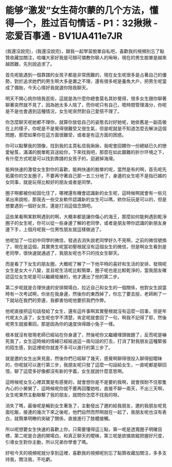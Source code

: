 # 能够“激发”女生荷尔蒙的几个方法，懂得一个，胜过百句情话 - P1：32揪揪 - 恋爱百事通 - BV1UA411e7JR

(我還沒說完)，(我還沒說完)，跟我一起學習脫單自私吧，喜歡我的視頻別忘了點贊收藏加關注，哈囉大家好我是可顏可憐教你聊人的啾啾，現在的男生脫單是越來越困難，先別說追求了。

首先呢能遇到一個靠譜的女孩子都是非常困難的，現在女生呢很多是占著自己的優勢，對於追求她們的男生啊大多是置之不理，還有很多呢是養魚大戶，把男生呢當成了備胎，今天心情好我就選你陪我聊天。

明天不開心挑你陪我逛街，這就是為什麼你總會莫名其妙覺得，很多女生跟你聊著聊著突然就不見了，因為她太多人陪了，而你呢只有自己，嗯時間管理滿分，你呢是不是也會遇到這種情況，女生呢突然對自己愛搭不理了。

你怎麼聊天呢她都不理你，就算你放低自己的姿態去討好她呢，她依舊是一副高傲在上的樣子，你呢是不是覺得很難受又很生氣，但是呢就是不知道怎麼去解決這個問題，那麼如果你在這方面很難受，或者是有這方面的困惑。

你可以點擊我的頭像，找到我的主頁私信我揪揪，我呢會回饋你一份總結已久的戀愛秘笈，滿滿的脫單乾貨送給你，下來找我吧，那麼在如此艱難的折尔环境之下，有什麼方式呢是可以找到靠譜的女孩子的，迴避掉海灣。

能夠快速的激發女生對你的喜歡，能夠快速的脫單的呢，當然是有的啊，首先呢先拓廣你的交友圈子，不要再守著自己那一五三分地了，身邊的女生呢不是指已婚的女同事，就是玩得比較好的朋友或者是同學。

圈子啊都被你給固化住了，哪裡還有機會認識新的女生呢，這時候啊就會有一些兄弟出來說啦，那我去一些交友軟件認識新的女生可以嗎，欸你玩玩是可以的，但是想要遇到一個好女孩，還是打消這個念頭吧。

這些某看啊某默啊遇到的啊，大概率都是讓你傷心的海王，那麼如何能夠遇到乾淨圈子的女生呢，你可以從一些身邊了解的老同學，或者是朋友帶你認識的新朋友身邊下手，上個月呢我一位男性朋友就這樣做過了。

他呢加了一位初中同學的微信，發過去消失說老同學好久不見啊，之前的微信號換了，現在是這個，其實男生呢當初壓根就沒有這個女生的微信，但是啊女生看到是老同學，很快速就通過了，我朋友呢也不只的找女生聊天。

而是看了下女生的朋友圈，大概呢了解了一下他平時的喜好和生活的安排，發現呢女生是女大十八變，並且呢生活呢比較簡單，圈子呢也是比較乾淨的，當我朋友確認這位女生呢是可以繼續發展的，他才邁出了他的第二步。

第二步呢就是合理快速的安排開場白，拉近自己和女生的一個關係，他對女生說當時有一次考試啊，你坐在我身邊，然後你的東西掉了，你忘了要去撿，老師刷了一下就站在我們的旁邊，我都害怕呢他要抓我們作弊。

他呢直接把這句話發給了女生，還有這件事啊其實壓根就沒有這麼一回事，但是年代呢太久遠了，女生呢也字不清楚，肯定呢就會回了一句，啊我不記得了耶，然後呢男生就接著回，那是因為你的速度快得跟小兔子一樣。

根本就沒有發現老師已經站在你身邊了，然後呢你又繼續埋頭做題了，反而呢是嚇死我了，女生這時候的情緒已經經過這一兩句話的打去，打消了對我朋友這種緊張的陌生感，到這裡呢你就差不多可以進行的第三步了。

就是邀約女生出來見面，然後你們已經聊了幾天，感覺啊聊得很投入聊得挺曖昧的，你呢就可以進行第三步，我朋友呢只發了這麼一句話給女生，一直呢都是聊回憶，聊了這麼多好像都沒有新的字義，女生就說什麼意思啊。

這時候呢女生心裡其實是有感覺的，就會想你是不是要約我啊，就會按耐不住那隻內心的小舅舅了，這時候呢你就不要再回覆她啦，直接不聊一兩天，不出三天啊，女生呢果然主動聯繫了我的朋友，就問你怎麼不找我的呀。

消失了嗎，最後呢是輪到女生著急了，主動發出了邀約給我朋友，邀約我朋友呢見面吃飯，接連的幾次下來之後呢，他們自然而然啊就在一起了，我朋友呢也沒有表白，就簡單明瞭的突破了關係，直接進行了肢體接觸。

所以呢想要女生快速的喜歡上你，只需要懂得這三點，第一呢是透寬圈子明確目標，第二呢是合適的開場白，和真正聊天的曖昧，第三呢是欲擒故縱把握好尺度，引導女生對你主動，所以兄弟你學會了嗎。

好啦今天的視頻呢就分享到這裡，喜歡我的視頻呢別忘了點贊收藏加關注，多多支持我，關注我，不吃虧。